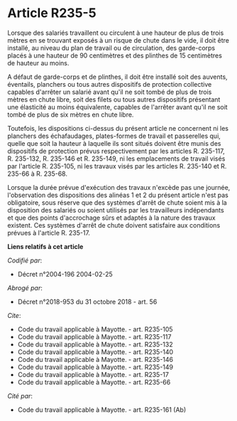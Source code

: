 # Article R235-5

Lorsque des salariés travaillent ou circulent à une hauteur de plus de trois mètres en se trouvant exposés à un risque de
chute dans le vide, il doit être installé, au niveau du plan de travail ou de circulation, des garde-corps placés à une
hauteur de 90 centimètres et des plinthes de 15 centimètres de hauteur au moins. 

A défaut de garde-corps et de plinthes, il doit être installé soit des auvents, éventails, planchers ou tous autres
dispositifs de protection collective capables d'arrêter un salarié avant qu'il ne soit tombé de plus de trois mètres en chute
libre, soit des filets ou tous autres dispositifs présentant une élasticité au moins équivalente, capables de l'arrêter avant
qu'il ne soit tombé de plus de six mètres en chute libre. 

Toutefois, les dispositions ci-dessus du présent article ne concernent ni les planchers des échafaudages, plates-formes de
travail et passerelles qui, quelle que soit la hauteur à laquelle ils sont situés doivent être munis des dispositifs de
protection prévus respectivement par les articles R. 235-117, R. 235-132, R. 235-146 et R. 235-149, ni les emplacements de
travail visés par l'article R. 235-105, ni les travaux visés par les articles R. 235-140 et R. 235-66 à R. 235-68. 

Lorsque la durée prévue d'exécution des travaux n'excède pas une journée, l'observation des dispositions des alinéas 1 et 2
du présent article n'est pas obligatoire, sous réserve que des systèmes d'arrêt de chute soient mis à la disposition des
salariés ou soient utilisés par les travailleurs indépendants et que des points d'accrochage sûrs et adaptés à la nature des
travaux existent. Ces systèmes d'arrêt de chute doivent satisfaire aux conditions prévues à l'article R. 235-17.

**Liens relatifs à cet article**

_Codifié par_:

  - Décret n°2004-196 2004-02-25

_Abrogé par_:

  - Décret n°2018-953 du 31 octobre 2018 - art. 56

_Cite_:

  - Code du travail applicable à Mayotte. - art. R235-105
  - Code du travail applicable à Mayotte. - art. R235-117
  - Code du travail applicable à Mayotte. - art. R235-132
  - Code du travail applicable à Mayotte. - art. R235-140
  - Code du travail applicable à Mayotte. - art. R235-146
  - Code du travail applicable à Mayotte. - art. R235-149
  - Code du travail applicable à Mayotte. - art. R235-17
  - Code du travail applicable à Mayotte. - art. R235-66

_Cité par_:

  - Code du travail applicable à Mayotte. - art. R235-161 (Ab)
